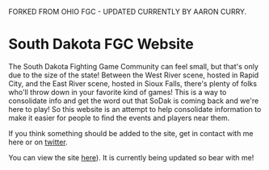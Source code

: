 FORKED FROM OHIO FGC - UPDATED CURRENTLY BY AARON CURRY.

# South Dakota FGC Website

The South Dakota Fighting Game Community can feel small, but that's only due to the size of the state! Between the West River scene, hosted in Rapid City, and the East River scene, hosted in Sioux Falls, there's plenty of folks who'll throw down in your favorite kind of games! This is a way to consolidate info and get the word out that SoDak is coming back and we're here to play!  So this website is an attempt to help consolidate information to make it easier for people to find the events and players near them.

If you think something should be added to the site, get in contact with me here or on [twitter](https://x.com/aaroncurrydish).

You can view the site [here]([https://acurrydish1.github.io/SoDakFGC.github.io/)). It is currently being updated so bear with me!

